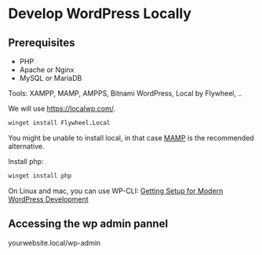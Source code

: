 # Develop WordPress Locally

## Prerequisites

- PHP
- Apache or Nginx
- MySQL or MariaDB

Tools: XAMPP, MAMP, AMPPS, Bitnami WordPress, Local by Flywheel, ..

We will use https://localwp.com/. 

```bash
winget install Flywheel.Local
```
You might be unable to install local, in that case [MAMP](<1. Adding wordpress to MAMP.md>) is the recommended alternative.

Install php:

```bash
winget install php
```

On Linux and mac, you can use WP-CLI: [Getting Setup for Modern WordPress Development](https://youtu.be/v_Or9qtzKdE?si=sz3SGRYJHftkMlw1)

## Accessing the wp admin pannel

yourwebsite.local/wp-admin